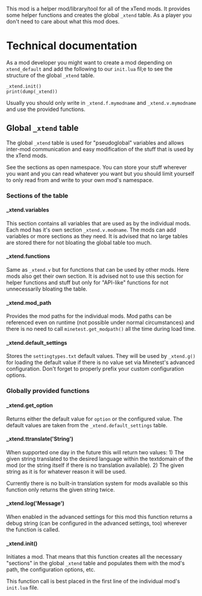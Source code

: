 This mod is a helper mod/library/tool for all of the xTend mods. It provides some helper functions and creates the global `_xtend` table. As a player you don't need to care about what this mod does.

# Technical documentation
As a mod developer you might want to create a mod depending on `xtend_default` and add the following to our `init.lua` fil;e to see the structure of the global `_xtend` table.

    _xtend.init()
    print(dump(_xtend))

Usually you should only write in `_xtend.f.mymodname` and `_xtend.v.mymodname` and use the provided functions.

## Global `_xtend` table
The global `_xtend` table is used for "pseudoglobal" variables and allows inter-mod communication and easy modification of the stuff that is used by the xTend mods.

See the sections as open namespace. You can store your stuff wherever you want and you can read whatever you want but you should limit yourself to only read from and write to your own mod's namespace.

### Sections of the table
#### _xtend.variables
This section contains all variables that are used as by the individual mods. Each mod has it's own section `_xtend.v.modname`. The mods can add variables or more sections as they need. It is advised that no large tables are stored there for not bloating the global table too much.

#### _xtend.functions
Same as `_xtend.v` but for functions that can be used by other mods. Here mods also get their own section. It is advised not to use this section for helper functions and stuff but only for "API-like" functions for not unnecessarily bloating the table.

#### _xtend.mod_path
Provides the mod paths for the individual mods. Mod paths can be referenced even on runtime (not possible under normal circumstances) and there is no need to call `minetest.get_modpath()` all the time during load time.

#### _xtend.default_settings
Stores the `settingtypes.txt` default values. They will be used by `_xtend.g()` for loading the default value if there is no value set via Minetest's advanced configuration. Don't forget to properly prefix your custom configuration options.

### Globally provided functions
#### _xtend.get_option
Returns either the default value for `option` or the configured value. The default values are taken from the `_xtend.default_settings` table.

#### _xtend.ttranslate('String')
When supported one day in the future this will return two values: 1) The given string translated to the desired language within the textdomain of the mod (or the string itself if there is no translation available). 2) The given string as it is for whatever reason it will be used.

Currently there is no built-in translation system for mods available so this function only returns the given string twice.

#### _xtend.log('Message')
When enabled in the advanced settings for this mod this function returns a debug string (can be configured in the advanced settings, too) wherever the function is called.

#### _xtend.init()
Initiates a mod. That means that this function creates all the necessary "sections" in the global `_xtend` table and populates them with the mod's path, the configuration options, etc.

This function call is best placed in the first line of the individual mod's `init.lua` file.
